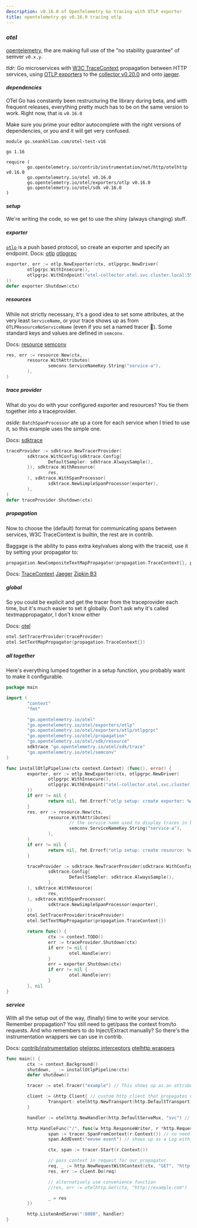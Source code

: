 ```yaml
---
description: v0.16.0 of OpenTelemetry Go tracing with OTLP exporter
title: opentelemetry go v0.16.0 tracing otlp
---
```


### _otel_

[opentelemetry](https://opentelemetry.io/),
the are making full use of the "no stability guarantee" of semver `v0.x.y`.

_tldr:_ Go microservices with
[W3C TraceContext](https://pkg.go.dev/go.opentelemetry.io/otel/propagation#TraceContext)
propagation between HTTP services,
using [OTLP exporters](https://pkg.go.dev/go.opentelemetry.io/otel/exporters/otlp#Exporter)
to the [collector v0.20.0](https://github.com/open-telemetry/opentelemetry-collector)
and onto [jaeger](https://www.jaegertracing.io/).

#### _dependencies_

OTel Go has constantly been restructuring the library during beta,
and with frequent releases, everything pretty much has to be on the same version to work.
Right now, that is `v0.16.0`

Make sure you prime your editor autocomplete with the right versions of dependencies,
or you and it will get very confused.

```gomod
module go.seankhliao.com/otel-test-v16

go 1.16

require (
        go.opentelemetry.io/contrib/instrumentation/net/http/otelhttp v0.16.0
        go.opentelemetry.io/otel v0.16.0
        go.opentelemetry.io/otel/exporters/otlp v0.16.0
        go.opentelemetry.io/otel/sdk v0.16.0
)
```

#### _setup_

We're writing the code, so we get to use the shiny (always changing) stuff.

##### _exporter_

[`otlp`](https://github.com/open-telemetry/opentelemetry-specification/blob/main/specification/protocol/otlp.md)
is a push based protocol, so create an exporter and specify an endpoint. Docs:
[otlp](https://pkg.go.dev/go.opentelemetry.io/otel/exporters/otlp@v0.16.0)
[otlpgrpc](https://pkg.go.dev/go.opentelemetry.io/otel/exporters/otlp@v0.16.0/otlpgrpc)

```go
exporter, err := otlp.NewExporter(ctx, otlpgrpc.NewDriver(
        otlpgrpc.WithInsecure(),
        otlpgrpc.WithEndpoint("otel-collector.otel.svc.cluster.local:55680"),
))
defer exporter.Shutdown(ctx)
```

##### _resources_

While not strictly necessary, it's a good idea to set some attributes, at the very least `ServiceName`,
or your trace shows up as from `OTLPResourceNoServiceName` (even if you set a named tracer 🤷).
Some standard keys and values are defined in `semconv`.

Docs:
[resource](https://pkg.go.dev/go.opentelemetry.io/otel/sdk@v0.16.0/resource)
[semconv](https://pkg.go.dev/go.opentelemetry.io/otel@v0.16.0/semconv)

```go
res, err := resource.New(ctx,
        resource.WithAttributes(
                semconv.ServiceNameKey.String("service-a"),
        ),
)
```

##### _trace_ provider

What do you do with your configured exporter and resources?
You tie them together into a traceprovider.

_aside:_ `BatchSpanProcessor` ate up a core for each service when I tried to use it,
so this example uses the simple one.

Docs:
[sdktrace](https://pkg.go.dev/go.opentelemetry.io/otel/sdk@v0.16.0/trace)

```go
traceProvider := sdktrace.NewTracerProvider(
        sdktrace.WithConfig(sdktrace.Config{
                DefaultSampler: sdktrace.AlwaysSample(),
        }), sdktrace.WithResource(
                res,
        ), sdktrace.WithSpanProcessor(
                sdktrace.NewSimpleSpanProcessor(exporter),
        ),
)
defer traceProvider.Shutdown(ctx)
```

##### _propagation_

Now to choose the (default) format for communicating spans between services,
W3C TraceContext is builtin, the rest are in contrib.

Baggage is the ability to pass extra key/values along with the traceid,
use it by setting your propagator to:

```go
propagation.NewCompositeTextMapPropagator(propagation.TraceContext{}, propagation.Baggage{})
```

Docs:
[TraceContext](https://pkg.go.dev/go.opentelemetry.io/otel/propagation#TraceContext)
[Jaeger](https://pkg.go.dev/go.opentelemetry.io/contrib/propagators@v0.16.0/jaeger)
[Zipkin B3](https://pkg.go.dev/go.opentelemetry.io/contrib/propagators@v0.16.0/b3)

##### global

So you could be explicit and get the tracer from the traceprovider each time,
but it's much easier to set it globally. Don't ask why it's called textmappropagator,
I don't know either

Docs:
[otel](https://pkg.go.dev/go.opentelemetry.io/otel@v0.16.0)

```go
otel.SetTracerProvider(traceProvider)
otel.SetTextMapPropagator(propagation.TraceContext{})
```

##### _all_ together

Here's everything lumped together in a setup function,
you probably want to make it configurable.

```go
package main

import (
        "context"
        "fmt"

        "go.opentelemetry.io/otel"
        "go.opentelemetry.io/otel/exporters/otlp"
        "go.opentelemetry.io/otel/exporters/otlp/otlpgrpc"
        "go.opentelemetry.io/otel/propagation"
        "go.opentelemetry.io/otel/sdk/resource"
        sdktrace "go.opentelemetry.io/otel/sdk/trace"
        "go.opentelemetry.io/otel/semconv"
)

func installOtlpPipeline(ctx context.Context) (func(), error) {
        exporter, err := otlp.NewExporter(ctx, otlpgrpc.NewDriver(
                otlpgrpc.WithInsecure(),
                otlpgrpc.WithEndpoint("otel-collector.otel.svc.cluster.local:55680"),
        ))
        if err != nil {
                return nil, fmt.Errorf("otlp setup: create exporter: %w", err)
        }
        res, err := resource.New(ctx,
                resource.WithAttributes(
                        // the service name used to display traces in backends
                        semconv.ServiceNameKey.String("service-a"),
                ),
        )
        if err != nil {
                return nil, fmt.Errorf("otlp setup: create resource: %w", err)
        }

        traceProvider := sdktrace.NewTracerProvider(sdktrace.WithConfig(
                sdktrace.Config{
                        DefaultSampler: sdktrace.AlwaysSample(),
                },
        ), sdktrace.WithResource(
                res,
        ), sdktrace.WithSpanProcessor(
                sdktrace.NewSimpleSpanProcessor(exporter),
        ))
        otel.SetTracerProvider(traceProvider)
        otel.SetTextMapPropagator(propagation.TraceContext{})

        return func() {
                ctx := context.TODO()
                err := traceProvider.Shutdown(ctx)
                if err != nil {
                        otel.Handle(err)
                }
                err = exporter.Shutdown(ctx)
                if err != nil {
                        otel.Handle(err)
                }
        }, nil
}
```

#### _service_

With all the setup out of the way,
(finally) time to write your service.
Remember propagation? You still need to get/pass the context from/to requests.
And who remembers to do Inject/Extract manually?
So there's the instrumentation wrappers we can use in contrib.

Docs:
[contrib/instrumentation](https://pkg.go.dev/go.opentelemetry.io/contrib@v0.16.0)
[otelgrpc interceptors](https://pkg.go.dev/go.opentelemetry.io/contrib/instrumentation/google.golang.org/grpc/otelgrpc)
[otelhttp wrappers](https://pkg.go.dev/go.opentelemetry.io/contrib/instrumentation/net/http/otelhttp)

```go
func main() {
        ctx := context.Background()
        shutdown, _ := installOtlpPipeline(ctx)
        defer shutdown()

        tracer := otel.Tracer("example") // This shows up as an attribute called otlp.instrumentation.library.name

        client := &http.Client{ // custom http client that propagates using the global propagator
                Transport: otelhttp.NewTransport(http.DefaultTransport),
        }

        handler := otelhttp.NewHandler(http.DefaultServeMux, "svc") // shows up as http.server_name

        http.HandleFunc("/", func(w http.ResponseWriter, r *http.Request) {
                span := tracer.SpanFromContext(r.Context()) // no need to start a new context as one is started by the otelhttp handler
                span.AddEvent("eevee event") // shows up as a Log with: message = eevee event

                ctx, span := tracer.Start(r.Context())

                // pass context in request for our propagator
                req, _ := http.NewRequestWithContext(ctx, "GET", "http://example.com", nil)
                res, err := client.Do(req)

                // alternatively use convenience function
                //res, err := otelhttp.Get(ctx, "http://example.com")

                _ = res
        })

        http.ListenAndServe(":8080", handler)
}
```
